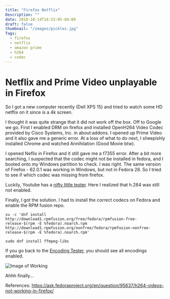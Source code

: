 ```yaml
---
title: "Firefox Netflix"
Description: ""
date: 2018-10-14T14:53:05-04:00
draft: false
thumbnail: "/images/pickles.jpg"
Tags:
  - firefox
  - netflix
  - amazon prime
  - h264
  - codec
---
```


# Netflix and Prime Video unplayable in Firefox

So I got a new computer recently (Dell XPS 15) and tried to watch some HD netflix on it since is a 4k screen.

I thought it was quite strange that it did not work off the box. Off to Google we go. First I enabled DRM on firefox and installed OpenH264 Video Codec provided by Cisco Systems, Inc. in about:addons. I opened up Prime Video and it also gave me a generic error. At a loss of what to do next, I sheepishly installed Chrome and watched Annihilation (Good Movie btw).

I opened Neflix in Firefox and it still gave me a f7355 error. After a bit more searching, I suspected that the codec might not be installed in fedora, and I booted onto my Windows partition to check. I was right. The same version of Firefox - 62.0.1 was working in Windows, but not in Fedora 28. So I tried to see if which codec was missing from firefox. 

Luckily, Youtube has a [nifty little tester](https://www.youtube.com/html5/). Here I realized that h.264 was still not enabled. 

Finally, I got the solution. I had to install the correct codecs on Fedora and enable the RPM fusion repo.


```
su -c 'dnf install http://download1.rpmfusion.org/free/fedora/rpmfusion-free-release-$(rpm -E %fedora).noarch.rpm http://download1.rpmfusion.org/nonfree/fedora/rpmfusion-nonfree-release-$(rpm -E %fedora).noarch.rpm'

sudo dnf install ffmpeg-libs
```

If you go back to the [Encoding Tester](https://www.youtube.com/html5/), you should see all encodings enabled.

![Image of Working](https://github.com/roberthluo/roberthluo.com/tree/master/static/img/blog/firefox-netflix/netflix-work-for-it.png)

Ahhh finally...




References:
https://ask.fedoraproject.org/en/question/95637/h264-videos-not-working-in-firefox/
